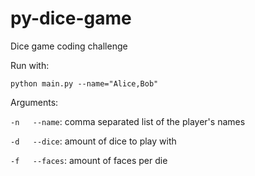 # py-dice-game
Dice game coding challenge

Run with:

`python main.py --name="Alice,Bob"`

Arguments:

`-n   --name`: comma separated list of the player's names

`-d   --dice`: amount of dice to play with

`-f   --faces`: amount of faces per die
